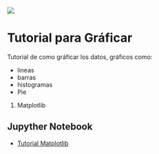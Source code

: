 <img src="https://github.com/luishernand/pandas_fundamentals/blob/master/logo4.JPG?raw=true">   

# Tutorial para Gráficar  

Tutorial de como gráficar los datos, gráficos como: 
- lineas
- barras
- histogramas
- Pie


1. Matplotlib 


## Jupyther Notebook  

- [Tutorial Matplotlib](https://nbviewer.jupyter.org/github/luishernand/guia_visualizacion/blob/master/guia_matplotlib.ipynb)
